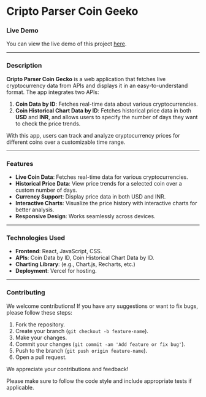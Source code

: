 # Cripto Parser Coin Geeko

### Live Demo
You can view the live demo of this project [here](https://cripto-tracker-coin-gecko.vercel.app/).

---

### Description

**Cripto Parser Coin Gecko** is a web application that fetches live cryptocurrency data from APIs and displays it in an easy-to-understand format. The app integrates two APIs:
1. **Coin Data by ID**: Fetches real-time data about various cryptocurrencies.
2. **Coin Historical Chart Data by ID**: Fetches historical price data in both **USD** and **INR**, and allows users to specify the number of days they want to check the price trends.

With this app, users can track and analyze cryptocurrency prices for different coins over a customizable time range.

---

### Features
- **Live Coin Data**: Fetches real-time data for various cryptocurrencies.
- **Historical Price Data**: View price trends for a selected coin over a custom number of days.
- **Currency Support**: Display price data in both USD and INR.
- **Interactive Charts**: Visualize the price history with interactive charts for better analysis.
- **Responsive Design**: Works seamlessly across devices.

---

### Technologies Used
- **Frontend**: React, JavaScript, CSS.
- **APIs**: Coin Data by ID, Coin Historical Chart Data by ID.
- **Charting Library**: (e.g., Chart.js, Recharts, etc.)
- **Deployment**: Vercel for hosting.

---


### Contributing

We welcome contributions! If you have any suggestions or want to fix bugs, please follow these steps:

1. Fork the repository.
2. Create your branch (`git checkout -b feature-name`).
3. Make your changes.
4. Commit your changes (`git commit -am 'Add feature or fix bug'`).
5. Push to the branch (`git push origin feature-name`).
6. Open a pull request.

We appreciate your contributions and feedback!

Please make sure to follow the code style and include appropriate tests if applicable.

